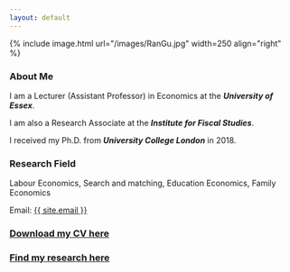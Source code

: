 ```yaml
---
layout: default
---
```


{% include image.html url="/images/RanGu.jpg" width=250 align="right" %}
<br>

### About Me
I am a Lecturer (Assistant Professor) in Economics at the **_University of Essex_**.      

I am also a Research Associate at the **_Institute for Fiscal Studies_**.    

I received my Ph.D. from **_University College London_** in 2018.       
    
    
### Research Field
Labour Economics, Search and matching, Education Economics, Family Economics

Email: <a href="mailto:{{ site.email }}">{{ site.email }}</a>

### [Download my CV here](/cv/index.html)

### [Find my research here](/research/index.html)
